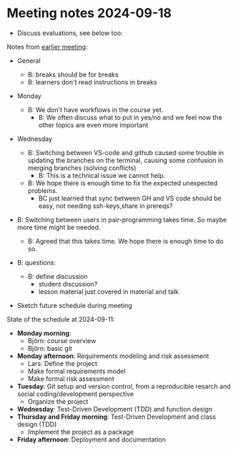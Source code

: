 # Meeting notes 2024-09-18

- Discuss evaluations, see below too:

Notes from [earlier meeting](20240911.md):

- General
  - B: breaks should be for breaks
  - B: learners don't read instructions in breaks
- Monday 
  - B: We don't have workflows in the course yet. 
    - B: We often discuss what to put in yes/no and we feel now the other topics are even more important
- Wednesday
  - B: Switching between VS-code and github caused some trouble in updating the
    branches on the terminal, causing some confusion in merging branches (solving conflicts)
    - B: This is a technical issue we cannot help. 
  - B: We hope there is enough time to fix the expected unexpected problems.
    - BC just learned that sync between GH and VS code should be easy,
      not needing ssh-keys,share in prereqs?
- B: Switching between users in pair-programming takes time. So maybe more time might be needed.
  - B: Agreed that this takes time. We hope there is enough time to do so.
- B: questions:
    - B: define discussion
        - student discussion?
        - lesson material just covered in material and talk

- Sketch future schedule during meeting

State of the schedule at 2024-09-11:

- **Monday morning**: 
  - Björn: course overview
  - Björn: basic git
- **Monday afternoon**: Requirements modeling and risk assessment
    - Lars: Define the project
    - Make formal requirements model
    - Make formal risk assessment
- **Tuesday**: Git setup and version control, from a reproducible resarch and social coding/development perspective
    - Organize the project 
- **Wednesday**: Test-Driven Development (TDD) and function design
- **Thursday and Friday morning**: Test-Driven Development and class design (TDD) 
    - Implement the project as a package
- **Friday afternoon**: Deployment and documentation

